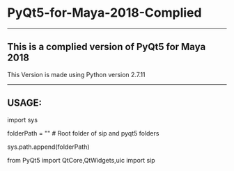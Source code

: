 # PyQt5-for-Maya-2018-Complied

--------------------------------------------------------
This is a complied version of PyQt5 for Maya 2018
--------------------------------------------------------

This Version is made using Python version 2.7.11

---------------------------------------------------------------------
USAGE:
---------------------------------------------------------------------
import sys

folderPath = "" # Root folder of sip and pyqt5 folders

sys.path.append(folderPath)

from PyQt5 import QtCore,QtWidgets,uic
import sip
